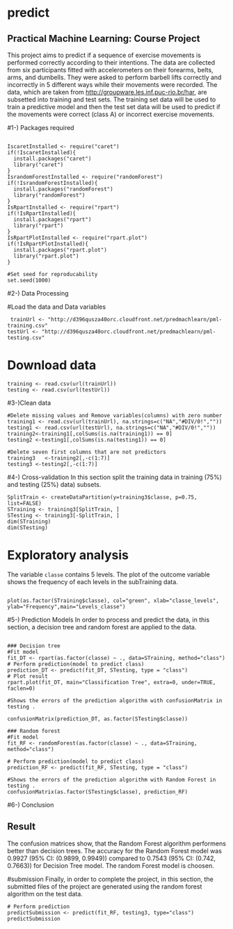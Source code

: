 # predict
## Practical Machine Learning: Course Project
This project aims to predict if a sequence of exercise movements is performed correctly according to their intentions. The data are collected from six participants fitted with accelerometers on their forearms, belts, arms, and dumbells. They were asked to perform barbell lifts correctly and incorrectly in 5 different ways while their movements were recorded. The data, which are taken from http://groupware.les.inf.puc-rio.br/har, are subsetted into training and test sets. The training set data will be used to train a predictive model and then the test set data will be used to predict if the movements were correct (class A) or incorrect exercise movements.

#1-) Packages required
```{r pack}

IscaretInstalled <- require("caret")
if(!IscaretInstalled){
  install.packages("caret")
  library("caret")
}
IsrandomForestInstalled <- require("randomForest")
if(!IsrandomForestInstalled){
  install.packages("randomForest")
  library("randomForest")
}
IsRpartInstalled <- require("rpart")        
if(!IsRpartInstalled){
  install.packages("rpart")
  library("rpart")
}
IsRpartPlotInstalled <- require("rpart.plot")
if(!IsRpartPlotInstalled){
  install.packages("rpart.plot")
  library("rpart.plot")
}

#Set seed for reproducability
set.seed(1000)
```

#2-) Data Processing

#Load the data and Data variables
```{r process}
 trainUrl <- "http://d396qusza40orc.cloudfront.net/predmachlearn/pml-training.csv"  
testUrl <- "http://d396qusza40orc.cloudfront.net/predmachlearn/pml-testing.csv"
```
# Download data
```{r Download}
training <- read.csv(url(trainUrl))
testing <- read.csv(url(testUrl))
```

#3-)Clean data
```{r clean}
#Delete missing values and Remove variables(columns) with zero number
training1 <- read.csv(url(trainUrl), na.strings=c("NA","#DIV/0!",""))  
testing1 <- read.csv(url(testUrl), na.strings=c("NA","#DIV/0!",""))
training2<-training1[,colSums(is.na(training1)) == 0]
testing2 <-testing1[,colSums(is.na(testing1)) == 0]

#Delete seven first columns that are not predictors
training3   <-training2[,-c(1:7)]
testing3 <-testing2[,-c(1:7)]
```

#4-) Cross-validation
In this section split the training data in training (75%) and testing (25%) data) subsets.

```{r cross ,echo=TRUE, results='hide'}
SplitTrain <- createDataPartition(y=training3$classe, p=0.75, list=FALSE)    
STraining <- training3[SplitTrain, ]
STesting <- training3[-SplitTrain, ]
dim(STraining)
dim(STesting)
```

# Exploratory analysis
 The variable `classe` contains 5 levels. The plot of the outcome variable shows the frequency of each levels in the subTraining data.
 
```{r Analysis, echo=TRUE}

plot(as.factor(STraining$classe), col="green", xlab="classe_levels", ylab="Frequency",main="Levels_classe")
```


#5-) Prediction Models
In order to process and predict the data, in this section, a decision tree and random forest are applied to the data.

```{r decisiontree, echo=TRUE}

### Decision tree
#Fit model
fit_DT <- rpart(as.factor(classe) ~ ., data=STraining, method="class")
# Perform prediction(model to predict class)
prediction_DT <- predict(fit_DT, STesting, type = "class")
# Plot result
rpart.plot(fit_DT, main="Classification Tree", extra=0, under=TRUE, faclen=0)
```

```{r dt, echo=TRUE}
#Shows the errors of the prediction algorithm with confusionMatrix in testing .

confusionMatrix(prediction_DT, as.factor(STesting$classe))
```

```{r randomforestcm, echo=TRUE}
### Random forest
#Fit model 
fit_RF <- randomForest(as.factor(classe) ~ ., data=STraining, method="class")

# Perform prediction(model to predict class)
prediction_RF <- predict(fit_RF, STesting, type = "class")
```


```{r rf, echo=TRUE}
#Shows the errors of the prediction algorithm with Random Forest in testing .
confusionMatrix(as.factor(STesting$classe), prediction_RF)
```

#6-) Conclusion

## Result
The confusion matrices show, that the Random Forest algorithm performens better than decision trees. The accuracy for the Random Forest model was 0.9927 (95% CI: (0.9899, 0.9949)) compared to  0.7543  (95% CI: (0.742, 0.7663)) for Decision Tree model. The random Forest model is choosen.

#submission
Finally, in order to complete the project, in this section, the submitted files of the project are generated using the random forest algorithm on the test data.
```{r submission, echo=TRUE}
# Perform prediction
predictSubmission <- predict(fit_RF, testing3, type="class")
predictSubmission
```
